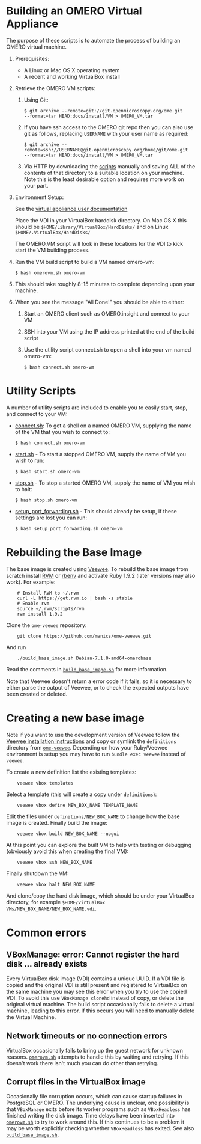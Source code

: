 Building an OMERO Virtual Appliance
===================================

The purpose of these scripts is to automate the process of building an OMERO 
virtual machine.

1. Prerequisites:
	- A Linux or Mac OS X operating system
	- A recent and working VirtualBox install

2. Retrieve the OMERO VM scripts:
	1. Using Git:

		``` 
		$ git archive --remote=git://git.openmicroscopy.org/ome.git 
		--format=tar HEAD:docs/install/VM > OMERO_VM.tar
		```

	2. If you have ssh access to the OMERO git repo then you can also use git as follows, replacing `USERNAME` with your user name as required:

		```
		$ git archive --remote=ssh://USERNAME@git.openmicroscopy.org/home/git/ome.git 
		--format=tar HEAD:docs/install/VM > OMERO_VM.tar
		```

	3.	Via HTTP by downloading the [scripts](../VM) manually and saving ALL of the contents of that directory to a suitable location on your machine. Note this is the least desirable option and requires more work on your part.
	
3. Environment Setup:

	See the [virtual appliance user documentation](
	http://www.openmicroscopy.org/site/support/omero5/users/virtual-appliance.html)
	
	Place the VDI in your VirtualBox harddisk directory. On Mac OS X this should be `$HOME/Library/VirtualBox/HardDisks/` and on Linux `$HOME/.VirtualBox/HardDisks/`
	
	The OMERO.VM script will look in these locations for the VDI to kick start the VM building process.

4. Run the VM build script to build a VM named omero-vm:

	```
	$ bash omerovm.sh omero-vm
	```

5. This should take roughly 8-15 minutes to complete depending upon your machine.

6. When you see the message "All Done!" you should be able to either:
 	1. Start an OMERO client such as OMERO.insight and connect to your VM
 	2. SSH into your VM using the IP address printed at the end of the build script
	3. Use the utility script connect.sh to open a shell into your vm named omero-vm:

		```
		$ bash connect.sh omero-vm
		```

Utility Scripts
===============

A number of utility scripts are included to enable you to easily start, stop, and connect to your VM:

- [connect.sh](connect.sh): To get a shell on a named OMERO VM, supplying the name of the VM that you wish to connect to:

  ```
  $ bash connect.sh omero-vm
  ```

- [start.sh](start.sh) - To start a stopped OMERO VM, supply the name of VM you wish to run:

  ```
  $ bash start.sh omero-vm
  ```

- [stop.sh](stop.sh) - To stop a started OMERO VM, supply the name of VM you wish to halt:

  ```
  $ bash stop.sh omero-vm
  ```


- [setup_port_forwarding.sh](setup_port_forwarding.sh) - This should already be setup, if these settings are lost you can run:

  ```
  $ bash setup_port_forwarding.sh omero-vm
  ```


Rebuilding the Base Image
=========================

The base image is created using [Veewee](https://github.com/jedi4ever/veewee).
To rebuild the base image from scratch install [RVM](https://rvm.io/rvm/install)
or [rbenv](https://github.com/sstephenson/rbenv) and activate Ruby 1.9.2
(later versions may also work).
For example:

        # Install RVM to ~/.rvm
        curl -L https://get.rvm.io | bash -s stable
        # Enable rvm
        source ~/.rvm/scripts/rvm
        rvm install 1.9.2

Clone the `ome-veewee` repository:

        git clone https://github.com/manics/ome-veewee.git

And run

        ./build_base_image.sh Debian-7.1.0-amd64-omerobase

Read the comments in
[`build_base_image.sh`](https://github.com/manics/ome-veewee/blob/master/build_base_image.sh)
for more information.

Note that Veewee doesn't return a error code if it fails, so it is necessary to
either parse the output of Veewee, or to check the expected outputs have been
created or deleted.

Creating a new base image
=========================

Note if you want to use the development version of Veewee follow the
[Veewee installation instructions](https://github.com/jedi4ever/veewee/blob/master/README.md)
and copy or symlink the `definitions` directory from
[`ome-veewee`](https://github.com/manics/ome-veewee.git).
Depending on how your Ruby/Veewee environment is setup you may have to run
`bundle exec veewee` instead of `veewee`.

To create a new definition list the existing templates:

        veewee vbox templates

Select a template (this will create a copy under `definitions`):

        veewee vbox define NEW_BOX_NAME TEMPLATE_NAME

Edit the files under `definitions/NEW_BOX_NAME` to change how the base image is
created.
Finally build the image:

        veewee vbox build NEW_BOX_NAME --nogui

At this point you can explore the built VM to help with testing or debugging
(obviously avoid this when creating the final VM):

        veewee vbox ssh NEW_BOX_NAME

Finally shutdown the VM:

        veewee vbox halt NEW_BOX_NAME

And clone/copy the hard disk image, which should be under your VirtualBox
directory, for example `$HOME/VirtualBox VMs/NEW_BOX_NAME/NEW_BOX_NAME.vdi`.


Common errors
=============

VBoxManage: error: Cannot register the hard disk ... already exists
-------------------------------------------------------------------

Every VirtualBox disk image (VDI) contains a unique UUID.
If a VDI file is copied and the original VDI is still present and registered to
VirtualBox on the same machine you may see this error when you try to use the
copied VDI. To avoid this use `VBoxManage clonehd` instead of copy, or delete
the original virtual machine.
The build script occasionally fails to delete a virtual machine, leading to
this error.
If this occurs you will need to manually delete the Virtual Machine.

Network timeouts or no connection errors
----------------------------------------

VirtualBox occasionally fails to bring up the guest network for unknown reasons.
[`omerovm.sh`](omerovm.sh) attempts to handle this by waiting and retrying.
If this doesn't work there isn't much you can do other than retrying.

Corrupt files in the VirtualBox image
-------------------------------------

Occasionally file corruption occurs, which can cause startup failures in
PostgreSQL or OMERO.
The underlying cause is unclear, one possibility is that `VBoxManage` exits
before its worker programs such as `VBoxHeadless` has finished writing the disk
image.
Time delays have been inserted into [`omerovm.sh`](omerovm.sh) to try to work
around this.
If this continues to be a problem it may be worth explicitly checking whether
`VBoxHeadless` has exited.
See also
[`build_base_image.sh`](https://github.com/manics/ome-veewee/blob/master/build_base_image.sh).

